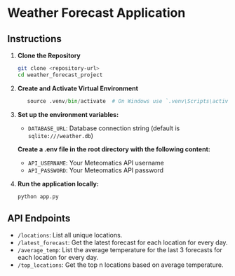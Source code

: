 # Weather Forecast Application

## Instructions

1. **Clone the Repository**

   ```bash
   git clone <repository-url>
   cd weather_forecast_project

2. **Create and Activate Virtual Environment**

   ```python -m venv .venv
      source .venv/bin/activate  # On Windows use `.venv\Scripts\activate`


3. **Set up the environment variables:**
   - `DATABASE_URL`: Database connection string (default is `sqlite:///weather.db`)

   **Create a .env file in the root directory with the following content:**
   - `API_USERNAME`: Your Meteomatics API username
   - `API_PASSWORD`: Your Meteomatics API password
   

4. **Run the application locally:**
   ```bash
   python app.py

## API Endpoints

   - `/locations`: List all unique locations.
   - `/latest_forecast`: Get the latest forecast for each location for every day.
   - `/average_temp`: List the average temperature for the last 3 forecasts for each location for every day.
   - `/top_locations`: Get the top n locations based on average temperature.
